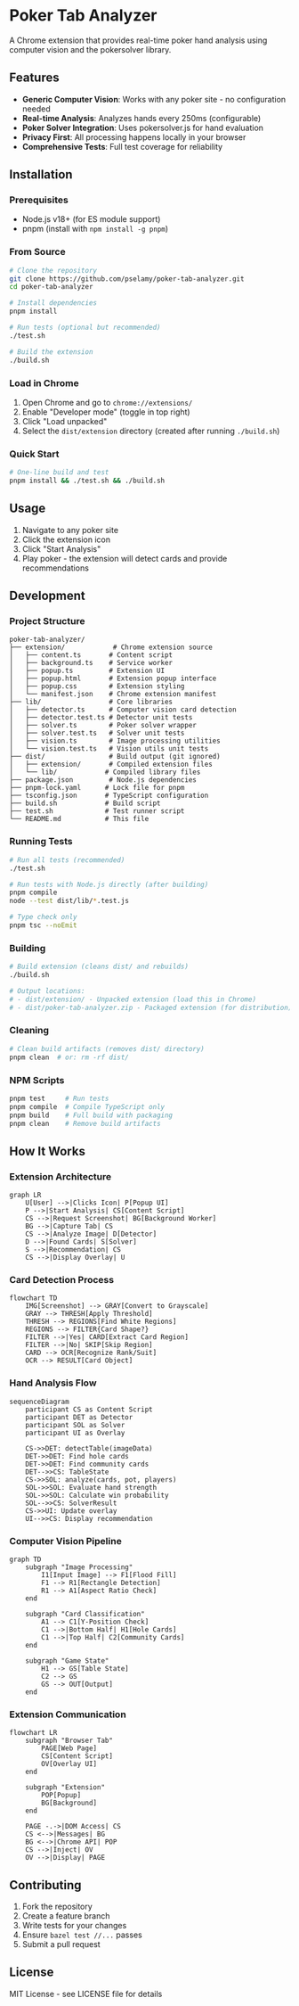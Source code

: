 # Poker Tab Analyzer

A Chrome extension that provides real-time poker hand analysis using computer vision and the pokersolver library.

## Features

- **Generic Computer Vision**: Works with any poker site - no configuration needed
- **Real-time Analysis**: Analyzes hands every 250ms (configurable)
- **Poker Solver Integration**: Uses pokersolver.js for hand evaluation
- **Privacy First**: All processing happens locally in your browser
- **Comprehensive Tests**: Full test coverage for reliability

## Installation

### Prerequisites

- Node.js v18+ (for ES module support)
- pnpm (install with `npm install -g pnpm`)

### From Source

```bash
# Clone the repository
git clone https://github.com/pselamy/poker-tab-analyzer.git
cd poker-tab-analyzer

# Install dependencies
pnpm install

# Run tests (optional but recommended)
./test.sh

# Build the extension
./build.sh
```

### Load in Chrome

1. Open Chrome and go to `chrome://extensions/`
2. Enable "Developer mode" (toggle in top right)
3. Click "Load unpacked"
4. Select the `dist/extension` directory (created after running `./build.sh`)

### Quick Start

```bash
# One-line build and test
pnpm install && ./test.sh && ./build.sh
```

## Usage

1. Navigate to any poker site
2. Click the extension icon
3. Click "Start Analysis"
4. Play poker - the extension will detect cards and provide recommendations

## Development

### Project Structure

```
poker-tab-analyzer/
├── extension/            # Chrome extension source
│   ├── content.ts       # Content script
│   ├── background.ts    # Service worker
│   ├── popup.ts         # Extension UI
│   ├── popup.html       # Extension popup interface
│   ├── popup.css        # Extension styling
│   └── manifest.json    # Chrome extension manifest
├── lib/                 # Core libraries
│   ├── detector.ts      # Computer vision card detection
│   ├── detector.test.ts # Detector unit tests
│   ├── solver.ts        # Poker solver wrapper
│   ├── solver.test.ts   # Solver unit tests
│   ├── vision.ts        # Image processing utilities
│   └── vision.test.ts   # Vision utils unit tests
├── dist/                # Build output (git ignored)
│   ├── extension/       # Compiled extension files
│   └── lib/            # Compiled library files
├── package.json         # Node.js dependencies
├── pnpm-lock.yaml      # Lock file for pnpm
├── tsconfig.json       # TypeScript configuration
├── build.sh            # Build script
├── test.sh             # Test runner script
└── README.md           # This file
```

### Running Tests

```bash
# Run all tests (recommended)
./test.sh

# Run tests with Node.js directly (after building)
pnpm compile
node --test dist/lib/*.test.js

# Type check only
pnpm tsc --noEmit
```

### Building

```bash
# Build extension (cleans dist/ and rebuilds)
./build.sh

# Output locations:
# - dist/extension/ - Unpacked extension (load this in Chrome)
# - dist/poker-tab-analyzer.zip - Packaged extension (for distribution)
```

### Cleaning

```bash
# Clean build artifacts (removes dist/ directory)
pnpm clean  # or: rm -rf dist/
```

### NPM Scripts

```bash
pnpm test     # Run tests
pnpm compile  # Compile TypeScript only
pnpm build    # Full build with packaging
pnpm clean    # Remove build artifacts
```

## How It Works

### Extension Architecture

```mermaid
graph LR
    U[User] -->|Clicks Icon| P[Popup UI]
    P -->|Start Analysis| CS[Content Script]
    CS -->|Request Screenshot| BG[Background Worker]
    BG -->|Capture Tab| CS
    CS -->|Analyze Image| D[Detector]
    D -->|Found Cards| S[Solver]
    S -->|Recommendation| CS
    CS -->|Display Overlay| U
```

### Card Detection Process

```mermaid
flowchart TD
    IMG[Screenshot] --> GRAY[Convert to Grayscale]
    GRAY --> THRESH[Apply Threshold]
    THRESH --> REGIONS[Find White Regions]
    REGIONS --> FILTER{Card Shape?}
    FILTER -->|Yes| CARD[Extract Card Region]
    FILTER -->|No| SKIP[Skip Region]
    CARD --> OCR[Recognize Rank/Suit]
    OCR --> RESULT[Card Object]
```

### Hand Analysis Flow

```mermaid
sequenceDiagram
    participant CS as Content Script
    participant DET as Detector
    participant SOL as Solver
    participant UI as Overlay

    CS->>DET: detectTable(imageData)
    DET->>DET: Find hole cards
    DET->>DET: Find community cards
    DET-->>CS: TableState
    CS->>SOL: analyze(cards, pot, players)
    SOL->>SOL: Evaluate hand strength
    SOL->>SOL: Calculate win probability
    SOL-->>CS: SolverResult
    CS->>UI: Update overlay
    UI-->>CS: Display recommendation
```

### Computer Vision Pipeline

```mermaid
graph TD
    subgraph "Image Processing"
        I1[Input Image] --> F1[Flood Fill]
        F1 --> R1[Rectangle Detection]
        R1 --> A1[Aspect Ratio Check]
    end

    subgraph "Card Classification"
        A1 --> C1[Y-Position Check]
        C1 -->|Bottom Half| H1[Hole Cards]
        C1 -->|Top Half| C2[Community Cards]
    end

    subgraph "Game State"
        H1 --> GS[Table State]
        C2 --> GS
        GS --> OUT[Output]
    end
```

### Extension Communication

```mermaid
flowchart LR
    subgraph "Browser Tab"
        PAGE[Web Page]
        CS[Content Script]
        OV[Overlay UI]
    end

    subgraph "Extension"
        POP[Popup]
        BG[Background]
    end

    PAGE -.->|DOM Access| CS
    CS <-->|Messages| BG
    BG <-->|Chrome API| POP
    CS -->|Inject| OV
    OV -->|Display| PAGE
```

## Contributing

1. Fork the repository
2. Create a feature branch
3. Write tests for your changes
4. Ensure `bazel test //...` passes
5. Submit a pull request

## License

MIT License - see LICENSE file for details
